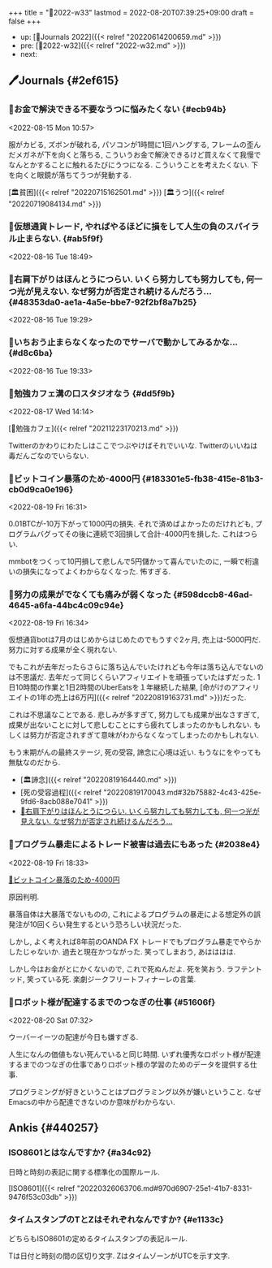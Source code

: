 +++
title = "📓2022-w33"
lastmod = 2022-08-20T07:39:25+09:00
draft = false
+++

-   up: [📅Journals 2022]({{< relref "20220614200659.md" >}})
-   pre: [📓2022-w32]({{< relref "2022-w32.md" >}})
-   next:


## 🖊Journals {#2ef615}


### 💭お金で解決できる不要なうつに悩みたくない {#ecb94b}

<span class="timestamp-wrapper"><span class="timestamp">&lt;2022-08-15 Mon 10:57&gt;</span></span>

服がカビる, ズボンが破れる, パソコンが1時間に1回ハングする, フレームの歪んだメガネが下を向くと落ちる, こういうお金で解決できるけど買えなくて我慢でなんとかすることに触れるたびにうつになる. こういうことを考えたくない. 下を向くと眼鏡が落ちてうつが発動する.

[🏛貧困]({{< relref "20220715162501.md" >}}) [🏛うつ]({{< relref "20220719084134.md" >}})


### 💭仮想通貨トレード, やればやるほどに損をして人生の負のスパイラル止まらない. {#ab5f9f}

<span class="timestamp-wrapper"><span class="timestamp">&lt;2022-08-16 Tue 18:49&gt;</span></span>


### 💭右肩下がりはほんとうにつらい. いくら努力しても努力しても, 何一つ光が見えない. なぜ努力が否定され続けるんだろう... {#48353da0-ae1a-4a5e-bbe7-92f2bf8a7b25}

<span class="timestamp-wrapper"><span class="timestamp">&lt;2022-08-16 Tue 19:29&gt;</span></span>


### 💭いちおう止まらなくなったのでサーバで動かしてみるかな... {#d8c6ba}

<span class="timestamp-wrapper"><span class="timestamp">&lt;2022-08-16 Tue 19:33&gt;</span></span>


### 💭勉強カフェ溝の口スタジオなう {#dd5f9b}

<span class="timestamp-wrapper"><span class="timestamp">&lt;2022-08-17 Wed 14:14&gt;</span></span>

[🔖勉強カフェ]({{< relref "20211223170213.md" >}})

Twitterのかわりにわたしはここでつぶやけばそれでいいな. Twitterのいいねは毒だんごなのでいらない.


### 💭ビットコイン暴落のため-4000円 {#183301e5-fb38-415e-81b3-cb0d9ca0e196}

<span class="timestamp-wrapper"><span class="timestamp">&lt;2022-08-19 Fri 16:31&gt;</span></span>

0.01BTCが-10万下がって1000円の損失. それで済めばよかったのだけれども, プログラムバグってその後に連続で3回損して合計-4000円を損した. これはつらい.

mmbotをつくって10円損して悲しんで5円儲かって喜んでいたのに, 一瞬で桁違いの損失になってよくわからなくなった. 怖すぎる.


### 💭努力の成果がでなくても痛みが弱くなった {#598dccb8-46ad-4645-a6fa-44bc4c09c94e}

<span class="timestamp-wrapper"><span class="timestamp">&lt;2022-08-19 Fri 16:34&gt;</span></span>

仮想通貨botは7月のはじめからはじめたのでもうすぐ2ヶ月, 売上は-5000円だ. 努力に対する成果が全く現れない.

でもこれが去年だったらさらに落ち込んでいたけれども今年は落ち込んでないのは不思議だ. 去年だって同じくらいアフィリエイトを頑張っていたはずだった. 1日10時間の作業と1日2時間のUberEatsを１年継続した結果, [命がけのアフィリエイトの1年の売上は6万円]({{< relref "20220819163731.md" >}})だった.

これは不思議なことである. 悲しみが多すぎて, 努力しても成果が出なさすぎて, 成果が出ないことに対して悲しむことにすら疲れてしまったのかもしれない. もしくは努力が否定されすぎて意味がわからなくなってしまったのかもしれない.

もう末期がんの最終ステージ, 死の受容, 諦念に心境は近い. もうなにをやっても無駄なのだから.

-   [🏛諦念]({{< relref "20220819164440.md" >}})
-   [死の受容過程]({{< relref "20220819170043.md#32b75882-4c43-425e-9fd6-8acb088e7041" >}})
-   [💭右肩下がりはほんとうにつらい. いくら努力しても努力しても, 何一つ光が見えない. なぜ努力が否定され続けるんだろう...](#48353da0-ae1a-4a5e-bbe7-92f2bf8a7b25)


### 💭プログラム暴走によるトレード被害は過去にもあった {#2038e4}

<span class="timestamp-wrapper"><span class="timestamp">&lt;2022-08-19 Fri 18:33&gt;</span></span>

[💭ビットコイン暴落のため-4000円](#183301e5-fb38-415e-81b3-cb0d9ca0e196)

原因判明.

暴落自体は大暴落でないものの, これによるプログラムの暴走による想定外の誤発注が10回くらい発生するという恐ろしい状況だった.

しかし, よく考えれば8年前のOANDA FX トレードでもプログラム暴走でやらかしたじゃないか. 過去と現在かつながった. 笑ってしまおう, あはははは.

しかし今はお金がとにかくないので, これで死ぬんだよ. 死を笑おう. ラフテントッド, 笑っている死. 楽劇ジークフリートフィナーレの言葉.


### 💭ロボット様が配達するまでのつなぎの仕事 {#51606f}

<span class="timestamp-wrapper"><span class="timestamp">&lt;2022-08-20 Sat 07:32&gt;</span></span>

ウーバーイーツの配達が今日も嫌すぎる.

人生になんの価値もない死んでいると同じ時間. いずれ優秀なロボット様が配達するまでのつなぎの仕事でありロボット様の学習のためのデータを提供する仕事.

プログラミングが好きということはプログラミング以外が嫌いということ. なぜEmacsの中から配達できないのか意味がわからない.


## Ankis {#440257}


### ISO8601とはなんですか? {#a34c92}

日時と時刻の表記に関する標準化の国際ルール.

[ISO8601]({{< relref "20220326063706.md#970d6907-25e1-41b7-8331-9476f53c03db" >}})


### タイムスタンプのTとZはそれぞれなんですか? {#e1133c}

どちらもISO8601の定めるタイムスタンプの表記ルール.

Tは日付と時刻の間の区切り文字. ZはタイムゾーンがUTCを示す文字.
